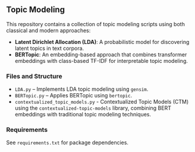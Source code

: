 ## Topic Modeling

This repository contains a collection of topic modeling scripts using both classical and modern approaches:

- **Latent Dirichlet Allocation (LDA)**: A probabilistic model for discovering latent topics in text corpora.
- **BERTopic**: An embedding-based approach that combines transformer embeddings with class-based TF-IDF for interpretable topic modeling.

### Files and Structure

- `LDA.py` – Implements LDA topic modeling using `gensim`.
- `BERTopic.py` – Applies BERTopic using `bertopic`.
- `contextualized_topic_models.py` - Contextualized Topic Models (CTM) using the `contextualized-topic-models` library, combining BERT embeddings with traditional topic modeling techniques.

### Requirements

See `requirements.txt` for package dependencies.
